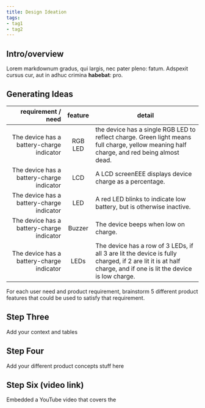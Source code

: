 ```yaml
---
title: Design Ideation
tags:
- tag1
- tag2
---
```


## Intro/overview

Lorem markdownum gradus, qui largis, nec pater pleno: fatum. Adspexit cursus
cur, aut in adhuc crimina **habebat**: pro.

## Generating Ideas

|                   requirement / need |             feature              | detail                                                                      |
| -----------------------------------: | :------------------------------: | --------------------------------------------------------------------------- |
| The device has a battery-charge indicator |              RGB LED              | the device has a single RGB LED to reflect charge. Green light means full charge, yellow meaning half charge, and red being almost dead. |
| The device has a battery-charge indicator |             LCD              | A LCD screenEEE displays device charge as a percentage. |
| The device has a battery-charge indicator |             LED              | A red LED blinks to indicate low battery, but is otherwise inactive. |
| The device has a battery-charge indicator |             Buzzer              | The device beeps when low on charge. |
| The device has a battery-charge indicator |             LEDs              | The device has a row of 3 LEDs, if all 3 are lit the device is fully charged, if 2 are lit it is at half charge, and if one is lit the device is low charge. |


For each user need and product requirement, brainstorm 5 different product features that could be used to satisfy that requirement.


## Step Three

Add your context and tables

## Step Four

Add your different product concepts stuff here

## Step Six (video link)
Embedded a YouTube video that covers the 
